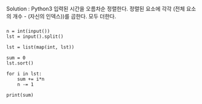 ###
Solution : Python3
입력된 시간을 오름차순 정렬한다.
정렬된 요소에 각각 (전체 요소의 개수 - (자신의 인덱스))를 곱한다.
모두 더한다.
###
```
n = int(input())
lst = input().split()

lst = list(map(int, lst))

sum = 0
lst.sort()

for i in lst:
	sum += i*n
	n -= 1

print(sum)
```
